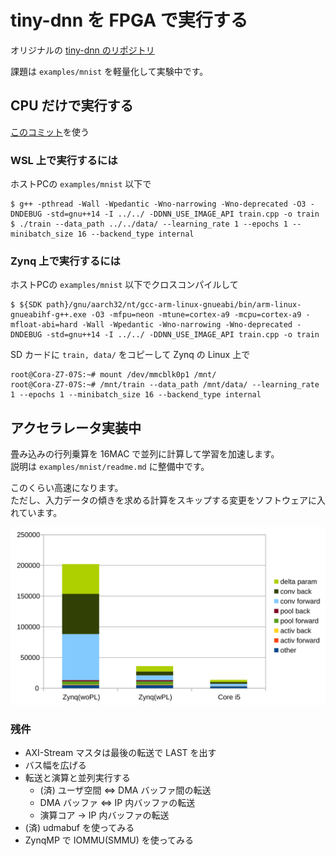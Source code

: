 # tiny-dnn を FPGA で実行する

オリジナルの [tiny-dnn のリポジトリ](https://github.com/tiny-dnn/tiny-dnn)

課題は ```examples/mnist``` を軽量化して実験中です。

## CPU だけで実行する

[このコミット](https://github.com/tom01h/tiny-dnn/tree/fa7d77bf524b4604d6088ae5a944193f1c2464af)を使う

### WSL 上で実行するには
ホストPCの ```examples/mnist``` 以下で

```
$ g++ -pthread -Wall -Wpedantic -Wno-narrowing -Wno-deprecated -O3 -DNDEBUG -std=gnu++14 -I ../../ -DDNN_USE_IMAGE_API train.cpp -o train
$ ./train --data_path ../../data/ --learning_rate 1 --epochs 1 --minibatch_size 16 --backend_type internal
```

### Zynq 上で実行するには
ホストPCの ```examples/mnist``` 以下でクロスコンパイルして
```
$ ${SDK path}/gnu/aarch32/nt/gcc-arm-linux-gnueabi/bin/arm-linux-gnueabihf-g++.exe -O3 -mfpu=neon -mtune=cortex-a9 -mcpu=cortex-a9 -mfloat-abi=hard -Wall -Wpedantic -Wno-narrowing -Wno-deprecated -DNDEBUG -std=gnu++14 -I ../../ -DDNN_USE_IMAGE_API train.cpp -o train
```

SD カードに ```train, data/``` をコピーして Zynq の Linux 上で
```
root@Cora-Z7-07S:~# mount /dev/mmcblk0p1 /mnt/
root@Cora-Z7-07S:~# /mnt/train --data_path /mnt/data/ --learning_rate 1 --epochs 1 --minibatch_size 16 --backend_type internal
```

## アクセラレータ実装中
畳み込みの行列乗算を 16MAC で並列に計算して学習を加速します。  
説明は ```examples/mnist/readme.md``` に整備中です。

このくらい高速になります。  
ただし、入力データの傾きを求める計算をスキップする変更をソフトウェアに入れています。

![](speed.svg)

### 残件

- AXI-Stream マスタは最後の転送で LAST を出す
- バス幅を広げる
- 転送と演算と並列実行する
  - (済) ユーザ空間 ⇔ DMA バッファ間の転送
  - DMA バッファ ⇔ IP 内バッファの転送
  - 演算コア → IP 内バッファの転送
- (済) udmabuf を使ってみる
- ZynqMP で IOMMU(SMMU) を使ってみる
